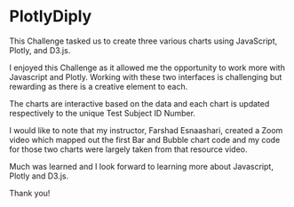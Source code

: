 # PlotlyDiply

This Challenge tasked us to create three various charts using JavaScript, Plotly, and D3.js. 

I enjoyed this Challenge as it allowed me the opportunity to work more with Javascript and Plotly. Working with these two interfaces is challenging but rewarding as there is a creative element to each. 

The charts are interactive based on the data and each chart is updated respectively to the unique Test Subject ID Number. 

I would like to note that my instructor, Farshad Esnaashari, created a Zoom video which mapped out the first Bar and Bubble chart code and my code for those two charts were largely taken from that resource video. 

Much was learned and I look forward to learning more about Javascript, Plotly and D3.js.

Thank you!
